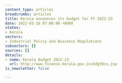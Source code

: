 ```yaml
---
content_type: articles
breadcrumbs: articles
title: Kerala announces its budget for FY 2022-23
date: 2022-03-16 07:00:00 +0000
states:
- Kerala
sectors:
- Industrial Policy and Business Regulations
subsectors: []
sources: []
details:
- name: Kerala Budget 2022-23
  url: http://www.finance.kerala.gov.in/bdgtDcs.jsp
is_newsletter: false

---
```

